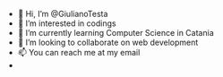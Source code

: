 - 👋 Hi, I’m @GiulianoTesta
- 👀 I’m interested in codings
- 🌱 I’m currently learning Computer Science in Catania
- 💞️ I’m looking to collaborate on web development
- 📫 You can reach me at my email
- 

<!---
GiulianoTesta/GiulianoTesta is a ✨ special ✨ repository because its `README.md` (this file) appears on your GitHub profile.
You can click the Preview link to take a look at your changes.
--->
